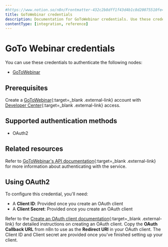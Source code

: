 ```yaml
---
#https://www.notion.so/n8n/Frontmatter-432c2b8dff1f43d4b1c8d20075510fe4
title: GoToWebinar credentials
description: Documentation for GoToWebinar credentials. Use these credentials to authenticate GoToWebinar in n8n, a workflow automation platform.
contentType: [integration, reference]
---
```


# GoTo Webinar credentials

You can use these credentials to authenticate the following nodes:

- [GoToWebinar](/integrations/builtin/app-nodes/n8n-nodes-base.gotowebinar.md)

## Prerequisites

Create a [GoToWebinar](https://gotowebinar.com/){:target=_blank .external-link} account with [Developer Center](https://developer.goto.com/){:target=_blank .external-link} access.

## Supported authentication methods

- OAuth2

## Related resources

Refer to [GoToWebinar's API documentation](https://developer.goto.com/GoToWebinarV2){:target=_blank .external-link} for more information about authenticating with the service.

## Using OAuth2

To configure this credential, you'll need:

- A **Client ID**: Provided once you create an OAuth client
- A **Client Secret**: Provided once you create an OAuth client

Refer to the [Create an OAuth client documentation](https://developer.goto.com/guides/Get%20Started/02_HOW_createClient/){:target=_blank .external-link} for detailed instructions on creating an OAuth client. Copy the **OAuth Callback URL** from n8n to use as the **Redirect URI** in your OAuth client. The Client ID and Client secret are provided once you've finished setting up your client.

